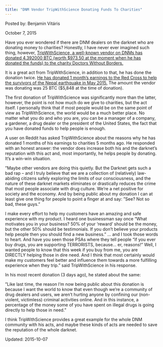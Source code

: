```yaml
---
title: "DNM Vendor TripWithScience Donating Funds To Charities"
---
```


Posted by: Benjamin Vitáris 

<span>October 7, 2015</span>




<p>Have you ever wondered if there are DNM dealers on the darknet who are donating money to charities? Honestly, I have never ever imagined such thing, however, <a href="https://www.reddit.com/r/DarkNetMarkets/comments/3ndeb7/drug_profits_donated_to_doctors_without_borders/">TripWithScience, a well-known vendor on DNMs has donated 4.392000 BTC (worth $973.50 at the moment when he has donated the funds) to the charity Doctors Without Borders.</a></p>
<p>It is a great act from TripWithScience, in addition to that, he has done the donation twice. <a href="https://pay.reddit.com/r/DarkNetMarkets/comments/356kmu/psaarticle_dnm_profits_donated_to_nepal_relief/">He has donated 1 month’s earnings to the Red Cross to help the survivors of the Nepal earthquake in May 2015.</a> The amount the vendor was donating was 25 BTC ($5,848 at the time of donation).</p>
<p>The first donation of TripWithScience was significantly more than the latter, however, the point is not how much do we give to charities, but the act itself. I personally think that if most people would be on the same point of view as TripWithScience, the world would be a much better place. No matter what you do and who you are, you can be a manager of a company, a gardener, a drug dealer or the president of the United States, the fact that you have donated funds to help people is enough.</p>
<p>A user on Reddit has asked TripWithScience about the reasons why he has donated 1 months of his earnings to charities 5 months ago. He responded with an honest answer: the vendor does increase both his and the darknet’s reputation with this act and, most importantly, he helps people by donating. It’s a win-win situation.</p>
<p>”Maybe other vendors are doing this quietly. But the Darknet gets such a bad rap – and I truly believe that we are a collection of (relatively) law-abiding citizens safely exploring the limits of our consciousness, and the nature of these darknet markets eliminates or drastically reduces the crime that most people associate with drug culture. We&#8217;re a net positive for society and the economy. And by being public about my donation I can at least give one thing for people to point a finger at and say: ”See? Not so bad, these guys.”</p>
<p>I make every effort to help my customers have an amazing and safe experience with my product. I heard one businessman say once “What motivates you in your business? 50% of your &#8216;reward&#8217; should be the money, but the other 50% should be testimonials. If you don&#8217;t believe your products help people then you should find a new business.” … and I took those words to heart. And have you seen those PSAs where they tell people “if you ever buy drugs, you are supporting TERRORISTS, because&#8230; er, reasons!” Well, I wanted people to know that this week if you buy from me, you are DIRECTLY helping those in dire need. And I think that most certainly would make my customers feel better and influence them towards a more fulfilling experience when they trip.” said TripWithScience in his response.</p>
<p>In his most recent donation (3 days ago), he stated about the same:</p>
<p>”Like last time, the reason I&#8217;m now being public about this donation is because I want the world to know that even though we&#8217;re a community of drug dealers and users, we aren&#8217;t hurting anyone by confining our (non-violent, victimless) criminal activities online. And in this instance, a percentage of the money some of you have spent on illegal drugs is going directly to help those in need.”</p>
<p>I think TripWithScience provides a great example for the whole DNM community with his acts, and maybe these kinds of acts are needed to save the reputation of the whole darknet.</p>

Updated: 2015-10-07

